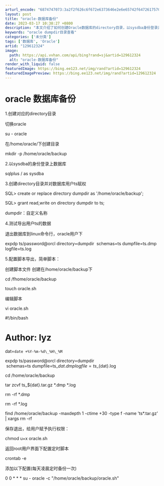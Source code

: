 ```yaml
---
arturl_encode: "6874747073:3a2f2f626c6f672e6373646e2e6e65742f647261757075732f:61727469636c652f64657461696c732f313239363132333234"
layout: post
title: "oracle-数据库备份"
date: 2023-03-17 10:38:27 +0800
description: "本文介绍了如何创建Oracle数据库的directory目录，以sysdba身份登录并授权，然后导出"
keywords: "oracle dumpdir目录查看"
categories: ['未分类']
tags: ['数据库', 'Oracle']
artid: "129612324"
image:
  path: https://api.vvhan.com/api/bing?rand=sj&artid=129612324
  alt: "oracle-数据库备份"
render_with_liquid: false
featuredImage: https://bing.ee123.net/img/rand?artid=129612324
featuredImagePreview: https://bing.ee123.net/img/rand?artid=129612324
---
```


# oracle 数据库备份

1.创建对应的directory目录

切换oracle
  

su - oracle

在/home/oracle/下创建目录
  

mkdir -p /home/oracle/backup

2.以sysdba的身份登录上数据库
  

sqlplus / as sysdba

3.创建directory目录并对数据库用户ts赋权
  
SQL>
create or replace directory dumpdir as '/home/oracle/backup';
  
SQL>
grant read,write on directory dumpdir to ts;

dumpdir：自定义名称

4.测试导出用户ts的数据
  
退出数据库到linux命令行，oracle用户下
  

expdp ts/password@orcl directory=dumpdir  schemas=ts dumpfile=ts.dmp logfile=ts.log

5.配置脚本导出，简单脚本：
  
创建脚本文件 创建在/home/oracle/backup下

cd /fhome/oracle/backup
  
touch oracle.sh

编辑脚本
  

vi oracle.sh

#!/bin/bash
  
# Author: lyz

dat=`date +%Y-%m-%d\_%H\_%M`
  
expdp ts/password@orcl directory=dumpdir  schemas=ts dumpfile=ts\_${dat}.dmp logfile=ts\_${dat}.log
  
cd /home/oracle/backup
  
tar zcvf ts\_${dat}.tar.gz \*.dmp \*.log
  
rm -rf \*.dmp
  
rm -rf \*.log
  
find /home/oracle/backup -maxdepth 1 -ctime +30 -type f -name 'ts\*.tar.gz' | xargs rm -rf

保存退出，给用户赋予执行权限：
  

chmod u+x oracle.sh

返回root用户界面下配置定时​​​脚本
  

crontab -e

添加以下配置(每天凌晨定时备份一次)
  

0 0 \* \* \* su - oracle -c "/home/oracle/backup/oracle.sh"